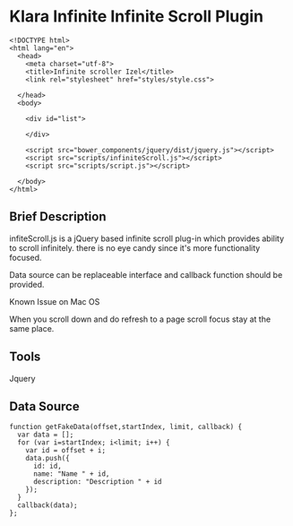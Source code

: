 Klara Infinite Infinite Scroll Plugin
=================================
```
<!DOCTYPE html>
<html lang="en">
  <head>
    <meta charset="utf-8">
    <title>Infinite scroller Izel</title>
    <link rel="stylesheet" href="styles/style.css">
    
  </head>
  <body>

    <div id="list">
      
    </div>

    <script src="bower_components/jquery/dist/jquery.js"></script>
    <script src="scripts/infiniteScroll.js"></script>
    <script src="scripts/script.js"></script>
    
  </body>
</html>
```
## Brief Description
infiteScroll.js is a jQuery based infinite scroll plug-in which provides ability to scroll infinitely.
there is no eye candy since it's more functionality focused.

Data source can be replaceable interface and callback function should be provided. 

Known Issue on Mac OS

When you scroll down and do refresh to a page scroll focus stay at the same place.


## Tools

Jquery 

## Data Source
```
function getFakeData(offset,startIndex, limit, callback) {
  var data = [];
  for (var i=startIndex; i<limit; i++) {
    var id = offset + i;
    data.push({
      id: id,
      name: "Name " + id,
      description: "Description " + id
    });
  }
  callback(data);
};
```


